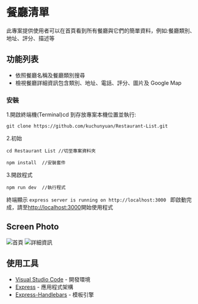 # 餐廳清單

此專案提供使用者可以在首頁看到所有餐廳與它們的簡單資料，例如:餐廳類別、地址、評分、描述等

## 功能列表

- 依照餐廳名稱及餐廳類別搜尋
- 檢視餐廳詳細資訊包含類別、地址、電話、評分、圖片及 Google Map

### 安裝

1.開啟終端機(Terminal)cd 到存放專案本機位置並執行:

```
git clone https://github.com/kuchunyuan/Restaurant-List.git
```

2.初始

```
cd Restaurant List //切至專案資料夾
```

```
npm install  //安裝套件
```

3.開啟程式

```
npm run dev  //執行程式
```

終端顯示 `express server is running on http://localhost:3000
` 即啟動完成，請至[http://localhost:3000](http://localhost:3000)開始使用程式

## Screen Photo

![首頁](https://github.com/kuchunyuan/Restaurant-List/public/image/Restaurants.png)
![詳細資訊](https://github.com/kuchunyuan/Restaurant-List/public/image/detail.png)

## 使用工具

- [Visual Studio Code](https://visualstudio.microsoft.com/zh-hant/) - 開發環境
- [Express](https://www.npmjs.com/package/express) - 應用程式架構
- [Express-Handlebars](https://www.npmjs.com/package/express-handlebars) - 模板引擎
